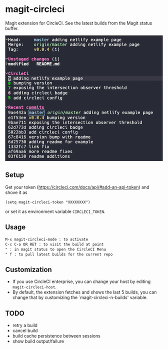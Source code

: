 # magit-circleci

Magit extension for CircleCI. See the latest builds from the Magit status buffer.

![alt text](magit-circleci.png)

## Setup
Get your token (https://circleci.com/docs/api/#add-an-api-token) and shove it as
```
(setq magit-circleci-token "XXXXXXXX")
```
or set it as environment variable `CIRCLECI_TOKEN`.

## Usage
```
M-x magit-circleci-mode : to activate
C-c C-o OR RET : to visit the build at point
" : in magit status to open the CircleCI Menu
" f : to pull latest builds for the current repo
```

## Customization
  * If you use CircleCI enterprise, you can change your host by editing `magit-circleci-host`.
  * By default, the extension fetches and shows the last 5 builds, you can change that by customizing the `magit-circleci-n-builds' variable.

## TODO
  * retry a build
  * cancel build
  * build cache persistence between sessions
  * show build output/failure
